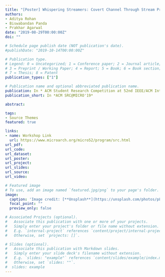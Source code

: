 ```yaml
---
title: "[Poster] Whispering Streamers: Covert Channel Through Stream Prefetchers"
authors:
- Aditya Rohan
- Biswabandan Panda
- Prakhar Agarwal
date: "2019-08-29T00:00:00Z"
doi: ""

# Schedule page publish date (NOT publication's date).
#publishDate: "2019-10-14T00:00:00Z"

# Publication type.
# Legend: 0 = Uncategorized; 1 = Conference paper; 2 = Journal article;
# 3 = Preprint / Working Paper; 4 = Report; 5 = Book; 6 = Book section;
# 7 = Thesis; 8 = Patent
publication_types: ["1"]

# Publication name and optional abbreviated publication name.
publication: In * ACM Student Research Competition at 52nd IEEE/ACM International Symposium on Microarchitecture, 2019*
publication_short: In *ACM SRC@MICRO'19*

abstract: 

tags:
- Source Themes
featured: true

links:
- name: Workshop Link
  url: https://www.microarch.org/micro52/program/src.html
url_pdf: 
url_code:
url_dataset:
url_poster:
url_project:
url_slides:
url_source:
url_video:

# Featured image
# To use, add an image named `featured.jpg/png` to your page's folder. 
image:
  caption: 'Image credit: [**Unsplash**](https://unsplash.com/photos/pLCdAaMFLTE)'
  focal_point: ""
  preview_only: false

# Associated Projects (optional).
#   Associate this publication with one or more of your projects.
#   Simply enter your project's folder or file name without extension.
#   E.g. `internal-project` references `content/project/internal-project/index.md`.
#   Otherwise, set `projects: []`.

# Slides (optional).
#   Associate this publication with Markdown slides.
#   Simply enter your slide deck's filename without extension.
#   E.g. `slides: "example"` references `content/slides/example/index.md`.
#   Otherwise, set `slides: ""`.
#  slides: example
---
```





